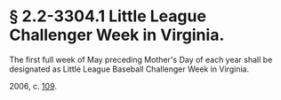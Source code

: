 # § 2.2-3304.1 Little League Challenger Week in Virginia.

<p>The first full week of May preceding Mother's Day of each year shall be designated as Little League Baseball Challenger Week in Virginia.</p><p>2006, c. <a href='http://lis.virginia.gov/cgi-bin/legp604.exe?061+ful+CHAP0109'>109</a>.</p>